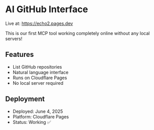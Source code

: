 # AI GitHub Interface

Live at: https://echo2.pages.dev

This is our first MCP tool working completely online without any local servers!

## Features
- List GitHub repositories
- Natural language interface
- Runs on Cloudflare Pages
- No local server required

## Deployment
- Deployed: June 4, 2025
- Platform: Cloudflare Pages
- Status: Working ✅
